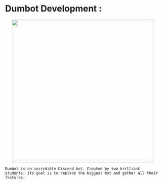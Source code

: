 # __Dumbot Development :__

<p align="center">
  <img width="460" height="460" src="https://cdn.discordapp.com/attachments/493337287338491915/788825810777145395/unknown_1.png">
</p>

```Dumbot is an incredible Discord bot. Created by two brilliant students, its goal is to replace the biggest bot and gather all their features. ```

